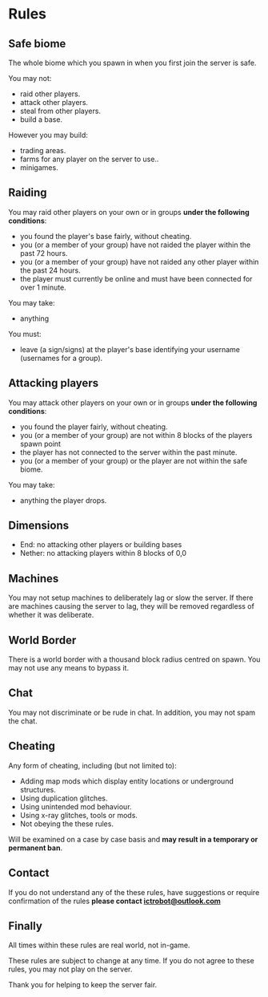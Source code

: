 Rules
======

Safe biome
-----
The whole biome which you spawn in when you first join the server is safe.

You may not:
 - raid other players.
 - attack other players.
 - steal from other players.
 - build a base.

However you may build:
 - trading areas.
 - farms for any player on the server to use..
 - minigames.

Raiding
-----
You may raid other players on your own or in groups **under the following conditions**:
 - you found the player's base fairly, without cheating.
 - you (or a member of your group) have not raided the player within the past 72 hours.
 - you (or a member of your group) have not raided any other player within the past 24 hours.
 - the player must currently be online and must have been connected for over 1 minute.

You may take:
 - anything

You must:
 - leave (a sign/signs) at the player's base identifying your username (usernames for a group).

Attacking players
-----
You may attack other players on your own or in groups **under the following conditions**:
 - you found the player fairly, without cheating.
 - you (or a member of your group) are not within 8 blocks of the players spawn point
 - the player has not connected to the server within the past minute.
 - you (or a member of your group) or the player are not within the safe biome.

You may take:
 - anything the player drops.
 
Dimensions
-----
 - End: no attacking other players or building bases
 - Nether: no attacking players within 8 blocks of 0,0

Machines
-----
You may not setup machines to deliberately lag or slow the server. If there are machines causing the server to lag, they will be removed regardless of whether it was deliberate. 
 
World Border
-----
There is a world border with a thousand block radius centred on spawn. You may not use any means to bypass it.

Chat
-----
You may not discriminate or be rude in chat. In addition, you may not spam the chat.

Cheating
-----
Any form of cheating, including (but not limited to):
 - Adding map mods which display entity locations or underground structures.
 - Using duplication glitches.
 - Using unintended mod behaviour.
 - Using x-ray glitches, tools or mods.
 - Not obeying the these rules.

Will be examined on a case by case basis and **may result in a temporary or permanent ban**.

Contact
-----
If you do not understand any of the these rules, have suggestions or require confirmation of the rules **please contact ictrobot@outlook.com**

Finally
-----
All times within these rules are real world, not in-game.

These rules are subject to change at any time. If you do not agree to these rules, you may not play on the server.

Thank you for helping to keep the server fair.
